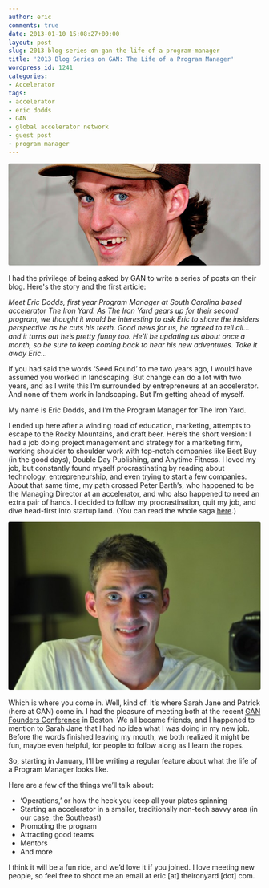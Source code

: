 ```yaml
---
author: eric
comments: true
date: 2013-01-10 15:08:27+00:00
layout: post
slug: 2013-blog-series-on-gan-the-life-of-a-program-manager
title: '2013 Blog Series on GAN: The Life of a Program Manager'
wordpress_id: 1241
categories:
- Accelerator
tags:
- accelerator
- eric dodds
- GAN
- global accelerator network
- guest post
- program manager
---
```


<img src="/images/blog/2013/01/gan-guest-post.jpg" style="border-radius: 3px;">

I had the privilege of being asked by GAN to write a series of posts on their blog. Here's the story and the first article: 

<!-- more -->

_Meet Eric Dodds, first year Program Manager at South Carolina based accelerator The Iron Yard. As The Iron Yard gears up for their second program, we thought it would be interesting to ask Eric to share the insiders perspective as he cuts his teeth. Good news for us, he agreed to tell all… and it turns out he’s pretty funny too. He’ll be updating us about once a month, so be sure to keep coming back to hear his new adventures. Take it away Eric…_

If you had said the words ‘Seed Round’ to me two years ago, I would have assumed you worked in landscaping. But change can do a lot with two years, and as I write this I’m surrounded by entrepreneurs at an accelerator. And none of them work in landscaping. But I’m getting ahead of myself.

My name is Eric Dodds, and I’m the Program Manager for The Iron Yard.

I ended up here after a winding road of education, marketing, attempts to escape to the Rocky Mountains, and craft beer. Here’s the short version: I had a job doing project management and strategy for a marketing firm, working shoulder to shoulder work with top-notch companies like Best Buy (in the good days), Double Day Publishing, and Anytime Fitness. I loved my job, but constantly found myself procrastinating by reading about technology, entrepreneurship, and even trying to start a few companies. About that same time, my path crossed Peter Barth’s, who happened to be the Managing Director at an accelerator, and who also happened to need an extra pair of hands. I decided to follow my procrastination, quit my job, and dive head-first into startup land. (You can read the whole saga [here](http://ericdodds.com/follow-your-procrastination/).)

<img src="/images/blog/2013/01/23_large-e1357239755355.jpeg" style="border-radius: 3px;">

Which is where you come in. Well, kind of. It’s where Sarah Jane and Patrick (here at GAN) come in. I had the pleasure of meeting both at the recent [GAN Founders Conference](/images/blog/2012/11/what-the-iron-yard-learned-at-the-gan-founders-conference/) in Boston. We all became friends, and I happened to mention to Sarah Jane that I had no idea what I was doing in my new job. Before the words finished leaving my mouth, we both realized it might be fun, maybe even helpful, for people to follow along as I learn the ropes.

So, starting in January, I’ll be writing a regular feature about what the life of a Program Manager looks like.

Here are a few of the things we’ll talk about:

  * ‘Operations,’ or how the heck you keep all your plates spinning
  * Starting an accelerator in a smaller, traditionally non-tech savvy area (in our case, the Southeast)
  * Promoting the program
  * Attracting good teams
  * Mentors
  * And more

I think it will be a fun ride, and we’d love it if you joined. I love meeting new people, so feel free to shoot me an email at eric [at] theironyard [dot] com.
